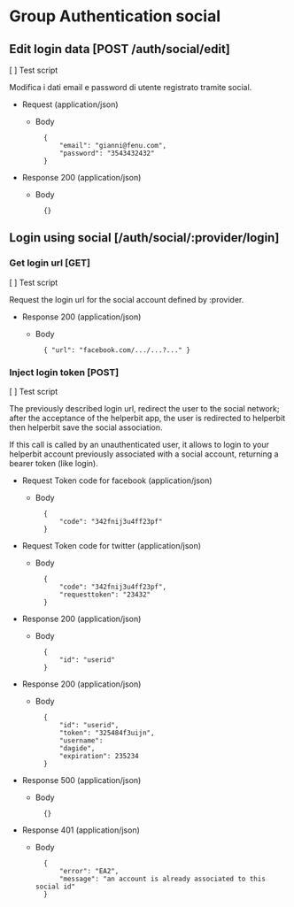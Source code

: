 # Group Authentication social

## Edit login data [POST /auth/social/edit]
[ ] Test script

Modifica i dati email e password di utente registrato tramite social.

+ Request (application/json)
	+ Body

			{
				"email": "gianni@fenu.com",
				"password": "3543432432"
			}

+ Response 200 (application/json)
	+ Body

			{}



## Login using social [/auth/social/:provider/login]

### Get login url [GET]
[ ] Test script

Request the login url for the social account defined by :provider.

+ Response 200 (application/json)
	+ Body

			{ "url": "facebook.com/.../...?..." }


### Inject login token [POST]
[ ] Test script

The previously described login url, redirect the user to the social network; after the acceptance
of the helperbit app, the user is redirected to helperbit then helperbit save the social association.

If this call is called by an unauthenticated user, it allows to login to your helperbit account
previously associated with a social account, returning a bearer token (like login).


+ Request Token code for facebook (application/json)
	+ Body

			{
				"code": "342fnij3u4ff23pf"
			}

+ Request Token code for twitter (application/json)
	+ Body

			{
				"code": "342fnij3u4ff23pf",
				"requesttoken": "23432"
			}


+ Response 200 (application/json)
	+ Body

			{
                "id": "userid"
            }


+ Response 200 (application/json)
	+ Body

			{
                "id": "userid", 
                "token": "325484f3uijn", 
                "username": 
                "dagide", 
                "expiration": 235234
            }


+ Response 500 (application/json)
	+ Body

			{}

+ Response 401 (application/json)
	+ Body

			{ 
                "error": "EA2", 
                "message": "an account is already associated to this social id" 
            }

